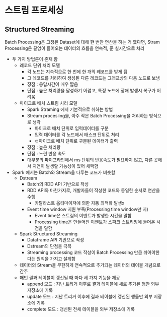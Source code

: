 # 스트림 프로세싱

## Structured Streaming
Batch Processing은 고정된 Dataset에 대해 한 번만 연산을 하는 거 였다면, 
Stram Processing은 끝없이 들어오는 데이터의 흐름을 연속적, 준 실시간으로 처리
- 두 가지 방법론이 존재 함
    - 레코드 단위 처리 모델
        - 각 노드는 지속적으로 한 번에 한 개의 레코드를 받게 됨
        - 그 레코드를 처리하여 생성된 다른 레코드는 그래프상의 다음 노드로 보냄
        - 장점 : 응답시간이 매우 짧음
        - 단점 : 높은 처리량을 달성하기 어렵고, 특정 노드에 장애 발생시 복구가 어려움
    - 마이크로 배치 스트림 처리 모델
        - Spark Straming 에서 기본적으로 취하는 방법
        - Stream procesiing을, 아주 작은 Batch Processing을 처리하는 방식으로 생각
          - 마이크로 배치 단위로 입력데이터를 구분
          - 입력 데이터를 각 노드에서 태스크 단위로 처리
          - ㄷ마이크로 배치 단위로 구분된 데이터가 출력
        - 장점 : 높은 처리량
        - 단점 : 느린 반응 속도
        - 대부분의 파이프라인에서 ms 단위의 반응속도가 필요하지 않고, 다른 곳에서 지연이 발생할 가능성이 있어 채택함
- Spark 에서는 Batch와 Stream을 다루는 코드가 비슷함
    - Dstream
        - Batch의 RDD API 기반으로 작성
        - RDD API와 마찬가지로, 개발자들이 작성한 코드와 동일한 순서로 연산을 수행
            - 카탈라스트 옵티마이저에 의한 자동 최적화 발생x
        - Event time window 지원 부족(Processing time window만 지)
            - Event time은 스트림의 이벤트가 발생한 시간을 말함
            - Processing time은 만들어진 이벤트가 스파크 스트리밍에 들어온 시점을 말함
    - Spark Structured Streaming
        - Dataframe API 기반으로 작성
        - Dstream의 단점을 극복
        - Streaming processing 코드 작성이 Batch Processing 만큼 쉬어야한다는 원칙을 가지고 설계함
    - 데이터의 Stream을 무한하게 연속적으로 추가되는 데이터의 테이블 개념으로 간주
    - 매번 결과 테이블이 갱신될 때 마다 세 가지 기능을 제공
        - append 모드 : 지난 트리거 이후로 결과 테이블에 새로 추가된 행만 외부 저장소에 기록
        - update 모드 : 지난 트리거 이후에 결과 테이블에 갱신된 행들만 외부 저장소에 기록
        - complete 모드 : 갱신된 전체 테이블을 외부 저장소에 기록